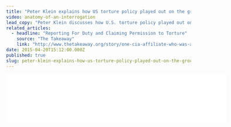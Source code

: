 ```yaml
---
title: "Peter Klein explains how US torture policy played out on the ground"
video: anatomy-of-an-interrogation
lead_copy: "Peter Klein discusses how U.S. torture policy played out on the ground, as we hear from the only CIA-tied person prosecuted in a torture-related case."
related_articles:
  - headline: "Reporting For Duty and Claiming Permission to Torture"
    source: "The Takeaway"
    link: "http://www.thetakeaway.org/story/one-cia-affiliate-who-was-arrested-torture/"
date: 2015-04-20T15:12:00.000Z
published: true
slug: peter-klein-explains-how-us-torture-policy-played-out-on-the-ground
---
```

<iframe width="600" height="130" frameborder="0" scrolling="no" src="//www.thetakeaway.org/widgets/ondemand_player/takeaway/#file=%2Faudio%2Fxspf%2F446128%2F"></iframe>

